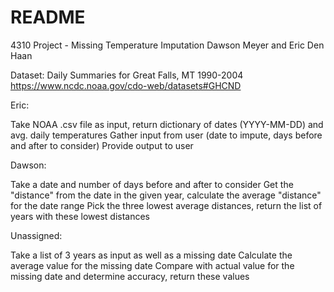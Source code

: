 ﻿# README #

4310 Project - Missing Temperature Imputation
Dawson Meyer and Eric Den Haan

Dataset: Daily Summaries for Great Falls, MT 1990-2004
https://www.ncdc.noaa.gov/cdo-web/datasets#GHCND

Eric:

Take NOAA .csv file as input, return dictionary of dates (YYYY-MM-DD) and avg. daily temperatures
Gather input from user (date to impute, days before and after to consider)
Provide output to user

Dawson:

Take a date and number of days before and after to consider
Get the "distance" from the date in the given year, calculate the average "distance" for the date range
Pick the three lowest average distances, return the list of years with these lowest distances

Unassigned:

Take a list of 3 years as input as well as a missing date
Calculate the average value for the missing date
Compare with actual value for the missing date and determine accuracy, return these values
